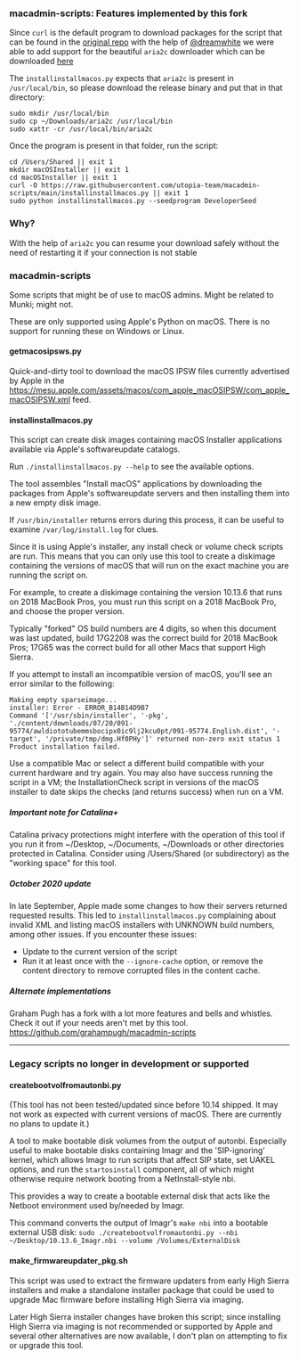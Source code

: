 ### macadmin-scripts: Features implemented by this fork

Since `curl` is the default program to download packages for the script that can be found in the [original repo](https://github.com/munki/macadmin-scripts) with the help of [@dreamwhite](https://github.com/dreamwhite) we were able to add support for the beautiful `aria2c` downloader which can be downloaded [here](https://github.com/aria2/aria2/releases/latest)

The `installinstallmacos.py` expects that `aria2c` is present in `/usr/local/bin`, so please download the release binary and put that in that directory:

```
sudo mkdir /usr/local/bin
sudo cp ~/Downloads/aria2c /usr/local/bin
sudo xattr -cr /usr/local/bin/aria2c
```

Once the program is present in that folder, run the script:

```
cd /Users/Shared || exit 1
mkdir macOSInstaller || exit 1
cd macOSInstaller || exit 1
curl -O https://raw.githubusercontent.com/utopia-team/macadmin-scripts/main/installinstallmacos.py || exit 1
sudo python installinstallmacos.py --seedprogram DeveloperSeed
```

### Why?

With the help of `aria2c` you can resume your download safely without the need of restarting it if your connection is not stable

### macadmin-scripts

Some scripts that might be of use to macOS admins. Might be related to Munki;
might not.

These are only supported using Apple's Python on macOS. There is no support for running these on Windows or Linux.

#### getmacosipsws.py

Quick-and-dirty tool to download the macOS IPSW files currently advertised by Apple in the https://mesu.apple.com/assets/macos/com_apple_macOSIPSW/com_apple_macOSIPSW.xml feed.

#### installinstallmacos.py

This script can create disk images containing macOS Installer applications available via Apple's softwareupdate catalogs.

Run `./installinstallmacos.py --help` to see the available options.

The tool assembles "Install macOS" applications by downloading the packages from Apple's softwareupdate servers and then installing them into a new empty disk image.

If `/usr/bin/installer` returns errors during this process, it can be useful to examine `/var/log/install.log` for clues.

Since it is using Apple's installer, any install check or volume check scripts are run. This means that you can only use this tool to create a diskimage containing the versions of macOS that will run on the exact machine you are running the script on.

For example, to create a diskimage containing the version 10.13.6 that runs on 2018 MacBook Pros, you must run this script on a 2018 MacBook Pro, and choose the proper version.

Typically "forked" OS build numbers are 4 digits, so when this document was last updated, build 17G2208 was the correct build for 2018 MacBook Pros; 17G65 was the correct build for all other Macs that support High Sierra.

If you attempt to install an incompatible version of macOS, you'll see an error similar to the following:

```
Making empty sparseimage...
installer: Error - ERROR_B14B14D9B7
Command '['/usr/sbin/installer', '-pkg', './content/downloads/07/20/091-95774/awldiototubemmsbocipx0ic9lj2kcu0pt/091-95774.English.dist', '-target', '/private/tmp/dmg.Hf0PHy']' returned non-zero exit status 1
Product installation failed.
```

Use a compatible Mac or select a different build compatible with your current hardware and try again. You may also have success running the script in a VM; the InstallationCheck script in versions of the macOS installer to date skips the checks (and returns success) when run on a VM. 

##### Important note for Catalina+
Catalina privacy protections might interfere with the operation of this tool if you run it from ~/Desktop, ~/Documents, ~/Downloads or other directories protected in Catalina. Consider using /Users/Shared (or subdirectory) as the "working space" for this tool.

##### October 2020 update
In late September, Apple made some changes to how their servers returned requested results. This led to `installinstallmacos.py` complaining about invalid XML and listing macOS installers with UNKNOWN build numbers, among other issues.
If you encounter these issues:
  - Update to the current version of the script
  - Run it at least once with the `--ignore-cache` option, or remove the content directory to remove corrupted files in the content cache.

##### Alternate implementations
Graham Pugh has a fork with a lot more features and bells and whistles. Check it out if your needs aren't met by this tool.
https://github.com/grahampugh/macadmin-scripts

-----

### Legacy scripts no longer in development or supported

#### createbootvolfromautonbi.py

(This tool has not been tested/updated since before 10.14 shipped. It may not work as expected with current versions of macOS. There are currently no plans to update it.)

A tool to make bootable disk volumes from the output of autonbi. Especially
useful to make bootable disks containing Imagr and the 'SIP-ignoring' kernel,
which allows Imagr to run scripts that affect SIP state, set UAKEL options, and
run the `startosinstall` component, all of which might otherwise require network
booting from a NetInstall-style nbi.

This provides a way to create a bootable external disk that acts like the Netboot environment used by/needed by Imagr.

This command converts the output of Imagr's `make nbi` into a bootable external USB disk:
`sudo ./createbootvolfromautonbi.py --nbi ~/Desktop/10.13.6_Imagr.nbi --volume /Volumes/ExternalDisk`


#### make_firmwareupdater_pkg.sh

This script was used to extract the firmware updaters from early High Sierra installers and make a standalone installer package that could be used to upgrade Mac firmware before installing High Sierra via imaging.

Later High Sierra installer changes have broken this script; since installing High Sierra via imaging is not recommended or supported by Apple and several other alternatives are now available, I don't plan on attempting to fix or upgrade this tool.

